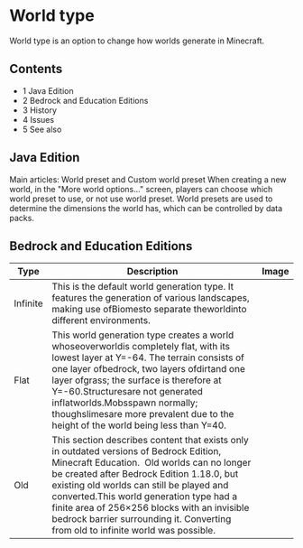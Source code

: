 # World type
World type is an option to change how worlds generate in Minecraft.

## Contents
- 1 Java Edition
- 2 Bedrock and Education Editions
- 3 History
- 4 Issues
- 5 See also

## Java Edition
Main articles: World preset and Custom world preset
When creating a new world, in the "More world options..." screen, players can choose which world preset to use, or not use world preset. World presets are used to determine the dimensions the world has, which can be controlled by data packs.

## Bedrock and Education Editions
| Type     | Description                                                                                                                                                                                                                                                                                                                                                                                                     | Image |
|----------|-----------------------------------------------------------------------------------------------------------------------------------------------------------------------------------------------------------------------------------------------------------------------------------------------------------------------------------------------------------------------------------------------------------------|-------|
| Infinite | This is the default world generation type. It features the generation of various landscapes, making use ofBiomesto separate theworldinto different environments.                                                                                                                                                                                                                                                |       |
| Flat     | This world generation type creates a world whoseoverworldis completely flat, with its lowest layer at Y=-64. The terrain consists of one layer ofbedrock, two layers ofdirtand one layer ofgrass; the surface is therefore at Y=-60.Structuresare not generated inflatworlds.Mobsspawn normally; thoughslimesare more prevalent due to the height of the world being less than Y=40.                            |       |
| Old      | This section describes content that exists only in outdated versions of Bedrock Edition, Minecraft Education.  Old worlds can no longer be created after Bedrock Edition 1.18.0, but existing old worlds can still be played and converted.This world generation type had a finite area of 256×256 blocks with an invisible bedrock barrier surrounding it. Converting from old to infinite world was possible. |       |



